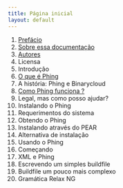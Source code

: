 ```yaml
---
title: Página inicial
layout: default
---
```


1. [Prefácio](capitulo1/prefacio.html)
  1. [Sobre essa documentação](capitulo1/sobre-essa-documentacao.html)
  2. [Autores](capitulo1/autores.html)
  3. Licensa
2. Introdução
  1. [O que é Phing](capitulo2/o-que-e-phing.html)
  2. A história: Phing e Binarycloud
  3. [Como Phing funciona ?](capitulo2/como-phing-funciona.html)
  4. Legal, mas como posso ajudar?
3. Instalando o Phing
  1. Requerimentos do sistema
  2. Obtendo o Phing
  3. Instalando através do PEAR
  4. Alternativa de instalação
  5. Usando o Phing
4. Começando
  1. XML e Phing
  2. Escrevendo um simples buildfile
  3. Buildfile um pouco mais complexo
  4. Gramática Relax NG